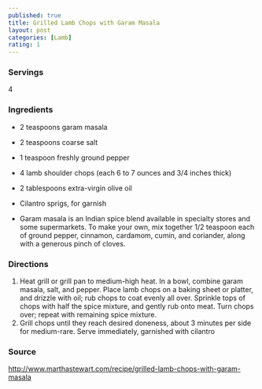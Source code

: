 ```yaml
---
published: true
title: Grilled Lamb Chops with Garam Masala
layout: post
categories: [Lamb]
rating: 1
---
```

### Servings
4

### Ingredients
- 2 teaspoons garam masala
- 2 teaspoons coarse salt
- 1 teaspoon freshly ground pepper
- 4 lamb shoulder chops (each 6 to 7 ounces and 3/4 inches thick)
- 2 tablespoons extra-virgin olive oil
- Cilantro sprigs, for garnish

- Garam masala is an Indian spice blend available in specialty stores and some supermarkets. To make your own, mix together 1/2 teaspoon each of ground pepper, cinnamon, cardamom, cumin, and coriander, along with a generous pinch of cloves.



### Directions
1. Heat grill or grill pan to medium-high heat. In a bowl, combine garam masala, salt, and pepper. Place lamb chops on a baking sheet or platter, and drizzle with oil; rub chops to coat evenly all over. Sprinkle tops of chops with half the spice mixture, and gently rub onto meat. Turn chops over; repeat with remaining spice mixture.
2. Grill chops until they reach desired doneness, about 3 minutes per side for medium-rare. Serve immediately, garnished with cilantro

### Source
<a href="http://www.marthastewart.com/recipe/grilled-lamb-chops-with-garam-masala" target="new">http://www.marthastewart.com/recipe/grilled-lamb-chops-with-garam-masala</a>
